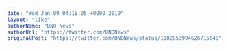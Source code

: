 ```yaml
---
date: "Wed Jan 09 04:18:05 +0000 2019"
layout: "like"
authorName: "BNO News"
authorUrl: "https://twitter.com/BNONews"
originalPost: "https://twitter.com/BNONews/status/1082853994626715648"
---
```

